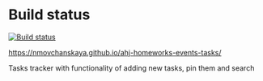 # Build status

[![Build status](https://ci.appveyor.com/api/projects/status/3iaaf00pwcd7c72q?svg=true)](https://ci.appveyor.com/project/nmovchanskaya/ahj-homeworks-events-tasks)

https://nmovchanskaya.github.io/ahj-homeworks-events-tasks/

Tasks tracker with functionality of adding new tasks, pin them and search

